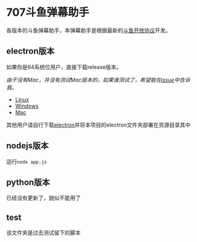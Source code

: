 # 707斗鱼弹幕助手
各版本的斗鱼弹幕助手，本弹幕助手是根据最新的[斗鱼开放协议](http://dev-bbs.douyutv.com/forum.php?mod=attachment&aid=MjYxfDlhZmMwMGVlfDE0NjYzOTQxNzd8MHwxMTU%3D)开发。

## electron版本
如果你是64系统位用户，直接下载release版本。

*由于没有Mac，并没有测试Mac版本的，如果谁测试了，希望能在[issue](https://github.com/zephyrzoom/douyu/issues/new)中告诉我。*
- [Linux](https://github.com/zephyrzoom/douyu/releases/download/v0.1.0/707danmu-linux-x64.zip)
- [Windows](https://github.com/zephyrzoom/douyu/releases/download/v0.1.0/707danmu-v0.1.0-win32-x64.zip)
- [Mac](https://github.com/zephyrzoom/douyu/releases/download/v0.1.0/707danmu-v0.1.0-darwin.zip)

其他用户请自行下载[electron](https://github.com/electron/electron/releases)并将本项目的electron文件夹部署在资源目录其中

## nodejs版本
运行`node app.js`

## python版本
已经没有更新了，貌似不能用了

## test
该文件夹是过去测试留下的脚本
